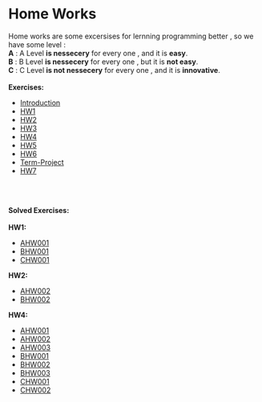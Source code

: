 # Home Works
Home works are some excersises for lernning programming better , so we have some level :<br/> **A** :   A Level **is nessecery** for every one , and it is **easy**.<br/> **B** :   B Level **is nessecery** for every one , but it is **not easy**.<br/> **C** :   C Level **is not nessecery** for every one , and it is **innovative**.
<br />
<br />
**Exercises:**
<br />
* [Introduction](https://github.com/MMovasaghi/Introduction-to-cpp/blob/master/Documents/Introduction.pdf)
* [HW1](https://github.com/MMovasaghi/Introduction-to-cpp/blob/master/HomeWorks/HW1/HW1.pdf)
* [HW2](https://github.com/MMovasaghi/Introduction-to-cpp/blob/master/HomeWorks/HW2/HW2.pdf)
* [HW3](https://github.com/MMovasaghi/Introduction-to-cpp/blob/master/HomeWorks/HW3/HW3.pdf)
* [HW4](https://github.com/MMovasaghi/Introduction-to-cpp/blob/master/HomeWorks/HW4/HW4.pdf)
* [HW5](https://github.com/MMovasaghi/Introduction-to-cpp/blob/master/HomeWorks/HW5/HW5.pdf)
* [HW6](https://github.com/MMovasaghi/Introduction-to-cpp/blob/master/HomeWorks/HW6/HW6.pdf)
* [Term-Project](https://github.com/MMovasaghi/Introduction-to-cpp/blob/master/HomeWorks/TermProject/TermProject.pdf)
* [HW7](https://github.com/MMovasaghi/Introduction-to-cpp/blob/master/HomeWorks/HW7/HW7.pdf)

<br />
<br />

**Solved Exercises:**
<br />
<br />
**HW1:**
* [AHW001](https://github.com/MMovasaghi/Introduction-to-cpp/tree/master/HomeWorks/HW1/Answers/AHW)
* [BHW001](https://github.com/MMovasaghi/Introduction-to-cpp/tree/master/HomeWorks/HW1/Answers/BHW)
* [CHW001](https://github.com/MMovasaghi/Introduction-to-cpp/tree/master/HomeWorks/HW1/Answers/CHW)

**HW2:**
* [AHW002](https://github.com/MMovasaghi/Introduction-to-cpp/tree/master/HomeWorks/HW2/Answers/AHW)
* [BHW002](https://github.com/MMovasaghi/Introduction-to-cpp/tree/master/HomeWorks/HW2/Answers/BHW)

**HW4:**
* [AHW001](https://github.com/MMovasaghi/Introduction-to-cpp/blob/master/HomeWorks/HW4/Answers/HW4_A_1.cpp)
* [AHW002](https://github.com/MMovasaghi/Introduction-to-cpp/blob/master/HomeWorks/HW4/Answers/HW4_A_2.cpp)
* [AHW003](https://github.com/MMovasaghi/Introduction-to-cpp/blob/master/HomeWorks/HW4/Answers/HW4_A_3.cpp)
* [BHW001](https://github.com/MMovasaghi/Introduction-to-cpp/blob/master/HomeWorks/HW4/Answers/HW4_B_1.cpp)
* [BHW002](https://github.com/MMovasaghi/Introduction-to-cpp/blob/master/HomeWorks/HW4/Answers/HW4_B_2.cpp)
* [BHW003](https://github.com/MMovasaghi/Introduction-to-cpp/blob/master/HomeWorks/HW4/Answers/HW4_B_3.cpp)
* [CHW001](https://github.com/MMovasaghi/Introduction-to-cpp/blob/master/HomeWorks/HW4/Answers/HW4_C_1.cpp)
* [CHW002](https://github.com/MMovasaghi/Introduction-to-cpp/blob/master/HomeWorks/HW4/Answers/HW4_C_2.cpp)
